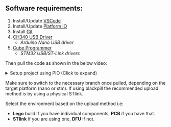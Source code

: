 ## Software requirements:
1. Install/Update [VSCode](https://code.visualstudio.com/)
2. Install/Update [Platform IO](https://platformio.org/) 
3. Install [Git](https://www.git-scm.com/)
4. [CH340 USB Driver](http://www.wch-ic.com/downloads/CH341SER_ZIP.html) 
    * _Arduino Nano USB driver_
5. [Cube Programmer](https://www.st.com/en/development-tools/stm32cubeprog.html)
    * _STM32 USB/ST-Link drivers_

Then pull the code as shown in the below video:
<details>
<summary>Setup project using PIO (Click to expand)</summary>

[Platform IO](https://user-images.githubusercontent.com/109426580/193900425-15c42d9c-adf4-4073-aa46-34874528bf43.mp4 ':include :type=video controls width=70%')
</details>

Make sure to switch to the necessary branch once pulled, depending on the target platform (nano or stm). If using blackpill the recommended upload method is by using a physical STlink.

Select the environment based on the upload method i.e:
* **Lego** build if you have individual components, **PCB** if you have that.
* **STlink** if you are using one, **DFU** if not.

 